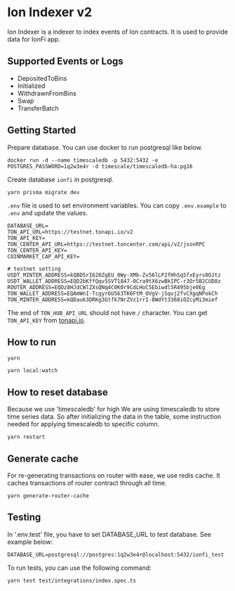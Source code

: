 # Ion Indexer v2

Ion Indexer is a indexer to index events of Ion contracts. It is used to provide data for IonFi app.

## Supported Events or Logs

- DepositedToBins
- Initialized
- WithdrawnFromBins
- Swap
- TransferBatch

## Getting Started

Prepare database. You can use docker to run postgresql like below.

```
docker run -d --name timescaledb -p 5432:5432 -e POSTGRES_PASSWORD=1q2w3e4r -d timescale/timescaledb-ha:pg16
```

Create database `ionfi` in postgresql.

```
yarn prisma migrate dev
```

`.env` file is used to set environment variables. You can copy `.env.example` to `.env` and update the values.

```
DATABASE_URL=
TON_API_URL=https://testnet.tonapi.io/v2
TON_API_KEY=
TON_CENTER_API_URL=https://testnet.toncenter.com/api/v2/jsonRPC
TON_CENTER_API_KEY=
COINMARKET_CAP_API_KEY=

# testnet setting
USDT_MINTER_ADDRESS=kQBD5rI620ZgEU_0Wy-XMb-Zv56lLP2fHhSqSfxEyrs0OJtz
USDT_WALLET_ADDRESS=EQD2bKffQqv5SVT1847-0Cra9tX6zwBkIPC-r3Or5B2CUD8z
ROUTER_ADDRESS=EQDz8HJdCWlZXsQNq4C0K0r9CdLHoC5Ebiwdl5R495bje0Eg
TON_WALLET_ADDRESS=EQAmWnI-Tcgyr6US63TK6FtM_OVgV-jSqvj2fvCXgqNPokCh
TON_MINTER_ADDRESS=kQDauk3DRKg3Gtfk7NrZVz1rrI-8WdYt3368iOZcyMi3mief
```

The end of `TON_HUB_API_URL` should not have `/` character.
You can get `TON_API_KEY` from [tonapi.io](https://tonapi.io/).

## How to run

```
yarn

yarn local:watch
```

## How to reset database

Because we use 'timescaledb' for high
We are using timescaledb to store time series data.
So after initializing the data in the table, some instruction needed for applying timescaledb to specific column.

```
yarn restart
```

## Generate cache

For re-generating transactions on router with ease, we use redis cache.
It caches transactions of router contract through all time.

```
yarn generate-router-cache
```

## Testing

In '.env.test' file, you have to set DATABASE_URL to test database.
See example below:

```
DATABASE_URL=postgresql://postgres:1q2w3e4r@localhost:5432/ionfi_test
```

To run tests, you can use the following command:

```
yarn test test/integrations/index.spec.ts
```
